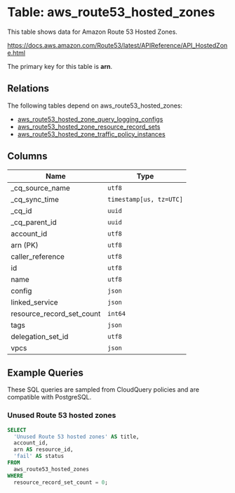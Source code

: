 # Table: aws_route53_hosted_zones

This table shows data for Amazon Route 53 Hosted Zones.

https://docs.aws.amazon.com/Route53/latest/APIReference/API_HostedZone.html

The primary key for this table is **arn**.

## Relations

The following tables depend on aws_route53_hosted_zones:
  - [aws_route53_hosted_zone_query_logging_configs](aws_route53_hosted_zone_query_logging_configs)
  - [aws_route53_hosted_zone_resource_record_sets](aws_route53_hosted_zone_resource_record_sets)
  - [aws_route53_hosted_zone_traffic_policy_instances](aws_route53_hosted_zone_traffic_policy_instances)

## Columns

| Name          | Type          |
| ------------- | ------------- |
|_cq_source_name|`utf8`|
|_cq_sync_time|`timestamp[us, tz=UTC]`|
|_cq_id|`uuid`|
|_cq_parent_id|`uuid`|
|account_id|`utf8`|
|arn (PK)|`utf8`|
|caller_reference|`utf8`|
|id|`utf8`|
|name|`utf8`|
|config|`json`|
|linked_service|`json`|
|resource_record_set_count|`int64`|
|tags|`json`|
|delegation_set_id|`utf8`|
|vpcs|`json`|

## Example Queries

These SQL queries are sampled from CloudQuery policies and are compatible with PostgreSQL.

### Unused Route 53 hosted zones

```sql
SELECT
  'Unused Route 53 hosted zones' AS title,
  account_id,
  arn AS resource_id,
  'fail' AS status
FROM
  aws_route53_hosted_zones
WHERE
  resource_record_set_count = 0;
```


